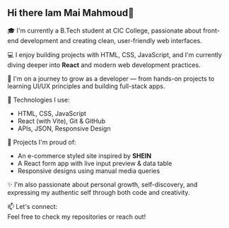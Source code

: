 ## Hi there Iam Mai Mahmoud👋

🎓 I'm currently a B.Tech student at CIC College, passionate about front-end development and creating clean, user-friendly web interfaces.

💻 I enjoy building projects with HTML, CSS, JavaScript, and I'm currently diving deeper into **React** and modern web development practices.

🌱 I'm on a journey to grow as a developer — from hands-on projects to learning UI/UX principles and building full-stack apps.

🔧 Technologies I use:
- HTML, CSS, JavaScript
- React (with Vite), Git & GitHub
- APIs, JSON, Responsive Design

📌 Projects I'm proud of:
- An e-commerce styled site inspired by **SHEIN**
- A React form app with live input preview & data table
- Responsive designs using manual media queries

✨ I'm also passionate about personal growth, self-discovery, and expressing my authentic self through both code and creativity.

📫 Let's connect:  
Feel free to check my repositories or reach out!

